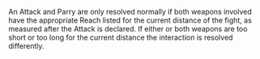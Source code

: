 An Attack and Parry are only resolved normally if both weapons involved have the appropriate Reach listed for the current distance of the fight, as measured after the Attack is declared. If either or both weapons are too short or too long for the current distance the interaction is resolved differently.